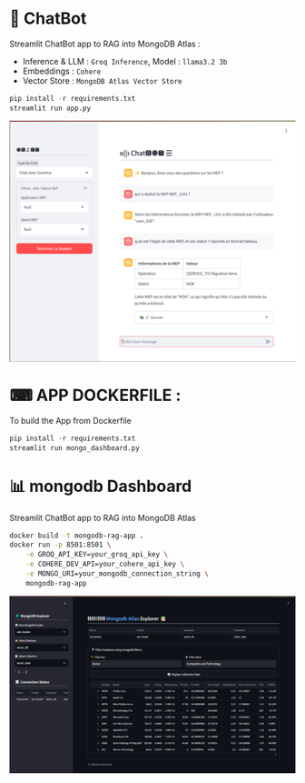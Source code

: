 # 🤖 ChatBot
Streamlit ChatBot app to RAG into MongoDB Atlas :
- Inference & LLM : `Groq Inference`, Model : `llama3.2 3b`
- Embeddings : `Cohere`
- Vector Store : `MongoDB Atlas Vector Store`

```python
pip install -r requirements.txt
streamlit run app.py
```

![Mongodb RAG ChatBot App](gamma_bot.png)

# ⌨ APP DOCKERFILE : 
To build the App from Dockerfile
```python
pip install -r requirements.txt
streamlit run mongo_dashboard.py
```

# 📊 mongodb Dashboard
Streamlit ChatBot app to RAG into MongoDB Atlas

```bash
docker build -t mongodb-rag-app .
docker run -p 8501:8501 \
    -e GROQ_API_KEY=your_groq_api_key \
    -e COHERE_DEV_API=your_cohere_api_key \
    -e MONGO_URI=your_mongodb_connection_string \
    mongodb-rag-app
```

![Mongodb App Dashboard](sc_mdb.JPG)
